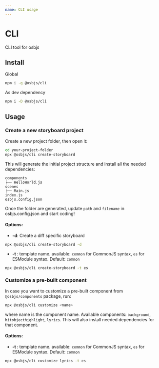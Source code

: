 ```yaml
---
name: CLI usage
---
```


# CLI
CLI tool for osbjs

## Install
Global
```bash
npm i -g @osbjs/cli
```

As dev dependency
```bash
npm i -D @osbjs/cli
```

## Usage
### Create a new storyboard project
Create a new project folder, then open it:
```bash
cd your-project-folder
npx @osbjs/cli create-storyboard
```

This will generate the initial project structure and install all the needed dependencies:
```
components
├── HelloWorld.js
scenes
├── Main.js
index.js
osbjs.config.json
```
Once the folder are generated, update `path` and `filename` in osbjs.config.json and start coding!

#### Options:
- **-d**: Create a diff specific storyboard
```bash
npx @osbjs/cli create-storyboard -d
```
- **-t <template-name>**: template name. available: `common` for CommonJS syntax, `es` for ESModule syntax. Default: `common`
```bash
npx @osbjs/cli create-storyboard -t es
```

### Customize a pre-built component
In case you want to customize a pre-built component from `@osbjs/components` package, run:
```bash
npx @osbjs/cli customize <name>
```
where name is the component name. Available components: `background`, `hitobjecthighlight`, `lyrics`. This will also install needed dependencies for that component.

#### Options:
- **-t <template-name>**: template name. available: `common` for CommonJS syntax, `es` for ESModule syntax. Default: `common`
```bash
npx @osbjs/cli customize lyrics -t es
```
